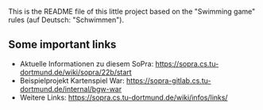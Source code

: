 This is the README file of this little project based on the "Swimming game" rules (auf Deutsch: "Schwimmen").

## Some important links

* Aktuelle Informationen zu diesem SoPra: https://sopra.cs.tu-dortmund.de/wiki/sopra/22b/start
* Beispielprojekt Kartenspiel War: https://sopra-gitlab.cs.tu-dortmund.de/internal/bgw-war
* Weitere Links: https://sopra.cs.tu-dortmund.de/wiki/infos/links/
